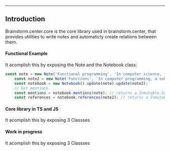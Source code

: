 ---

## Introduction

Brainstorm.center.core is the core library used in brainstorm.center, that provides utilities to write notes and automaticly create relations between them.

#### Functional Example

It acomplish this by exposing the Note and the Notebook class:

```js
const note = new Note('Functional programming', 'In computer science, functional programming is a programming paradigm where programs are constructed by applying and composing Functions');
    const note2 = new Note('Functions', 'In computer programming, a subroutine is a sequence of program instructions that performs a specific task, packaged as a unit');
    const notebook = new Notebook().update(note).update(note2);
    // Get mentions
    const mentions = notebook.mentions(note); // returns a Inmutable.Set<Mention>() { Mention { from: note, to: note2, key: 'functions' } }
    const references = notebook.references(note2); // returns a Inmutable.Set<Mention>() { Mention { from: note2, to: note, key: 'functions' } }
```

#### Core library in TS and JS

It acomplish this by exposing 3 Classses

#### Work in progress

It acomplish this by exposing 3 Classses